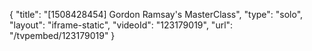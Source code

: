 {
    "title": "[1508428454] Gordon Ramsay's MasterClass",
    "type": "solo",
    "layout": "iframe-static",
    "videoId": "123179019",
    "url": "\/tvpembed\/123179019"
}